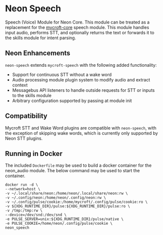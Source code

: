 # Neon Speech
Speech (Voice) Module for Neon Core. This module can be treated as a replacement for the
[mycroft-core](https://github.com/MycroftAI/mycroft-core) speech module. This module handles input audio, performs STT, 
and optionally returns the text or forwards it to the skills module for intent parsing.

## Neon Enhancements
`neon-speech` extends `mycroft-speech` with the following added functionality:
* Support for continuous STT without a wake word
* Audio processing module plugin system to modify audio and extract context
* Messagebus API listeners to handle outside requests for STT or inputs to the skills module
* Arbitrary configuration supported by passing at module init


## Compatibility
Mycroft STT and Wake Word plugins are compatible with `neon-speech`, with the exception of skipping wake words,
which is currently only supported by Neon STT plugins.

## Running in Docker
The included `Dockerfile` may be used to build a docker container for the neon_audio module. The below command may be used
to start the container.

```
docker run -d \
--network=host \
-v ~/.local/share/neon:/home/neon/.local/share/neon:rw \
-v ~/.config/neon:/home/neon/.config/neon:rw \
-v ~/.config/pulse/cookie:/home/mycroft/.config/pulse/cookie:ro \ 
-v ${XDG_RUNTIME_DIR}/pulse:${XDG_RUNTIME_DIR}/pulse:ro \
-v /tmp:/tmp:rw \
--device=/dev/snd:/dev/snd \
-e PULSE_SERVER=unix:${XDG_RUNTIME_DIR}/pulse/native \
-e PULSE_COOKIE=/home/neon/.config/pulse/cookie \
neon_speech
```
